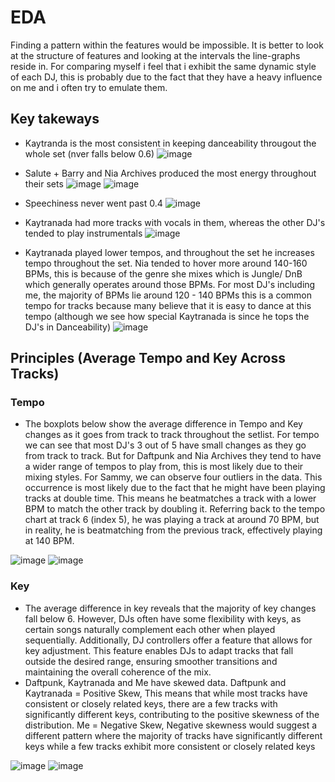 # EDA
Finding a pattern within the features would be impossible. It is better to look at the structure of features and looking at the intervals the line-graphs reside in. For comparing myself i feel that i exhibit the same dynamic style of each DJ, this is probably due to the fact that they have a heavy influence on me and i often try to emulate them.  

## Key takeways
- Kaytranda is the most consistent in keeping danceability througout the whole set (nver falls below 0.6)
![image](https://github.com/amboym/DJset/assets/162647158/7b27e050-d18c-44e3-adf1-14658e204cd6)

- Salute + Barry and Nia Archives produced the most energy throughout their sets
![image](https://github.com/amboym/DJset/assets/162647158/60448a12-3cf6-4c95-b9b7-1639c94bad59)
![image](https://github.com/amboym/DJset/assets/162647158/26b89688-483a-48fe-9f14-bab1b7cfe050)

- Speechiness never went past 0.4
![image](https://github.com/amboym/DJset/assets/162647158/6ed0cdbb-54ee-4120-b748-8673404b64fe)

- Kaytranada had more tracks with vocals in them, whereas the other DJ's tended to play instrumentals
![image](https://github.com/amboym/DJset/assets/162647158/455fe77f-3247-49ca-afbd-098a494ff911)

- Kaytranada played lower tempos, and throughout the set he increases tempo throughout the set. Nia tended to hover more around 140-160 BPMs, this is because of the genre she mixes which is Jungle/ DnB which generally operates around those BPMs. For most DJ's including me, the majority of BPMs lie around 120 - 140 BPMs this is a common tempo for tracks because many believe that it is easy to dance at this tempo (although we see how special Kaytranada is since he tops the DJ's in Danceability)
![image](https://github.com/amboym/DJset/assets/162647158/f6d4aaa0-da6d-4c39-a69e-b3b3c7d01d41)

## Principles (Average Tempo and Key Across Tracks)

### Tempo
- The boxplots below show the average difference in Tempo and Key changes as it goes from track to track throughout the setlist. For tempo we can see that most DJ's  3 out of 5 have small changes as they go from track to track. But for Daftpunk and Nia Archives they tend to have a wider range of tempos to play from, this is most likely due to their mixing styles. For Sammy, we can observe four outliers in the data. This occurrence is most likely due to the fact that he might have been playing tracks at double time. This means he beatmatches a track with a lower BPM to match the other track by doubling it. Referring back to the tempo chart at track 6 (index 5), he was playing a track at around 70 BPM, but in reality, he is beatmatching from the previous track, effectively playing at 140 BPM.

![image](https://github.com/amboym/DJset/assets/162647158/15b3e24a-8742-4956-8354-33cc7a95d0cf)
![image](https://github.com/amboym/DJset/assets/162647158/4b1612e8-1361-461b-ace6-6a80f69e89f7)


### Key
- The average difference in key reveals that the majority of key changes fall below 6. However, DJs often have some flexibility with keys, as certain songs naturally complement each other when played sequentially. Additionally, DJ controllers offer a feature that allows for key adjustment. This feature enables DJs to adapt tracks that fall outside the desired range, ensuring smoother transitions and maintaining the overall coherence of the mix.
- Daftpunk, Kaytranada and Me have skewed data. Daftpunk and Kaytranada = Positive Skew, This means that while most tracks have consistent or closely related keys, there are a few tracks with significantly different keys, contributing to the positive skewness of the distribution. Me = Negative Skew, Negative skewness would suggest a different pattern where the majority of tracks have significantly different keys while a few tracks exhibit more consistent or closely related keys
  
![image](https://github.com/amboym/DJset/assets/162647158/6f7e002f-5249-4899-9b25-7dfc97e272bd)
![image](https://github.com/amboym/DJset/assets/162647158/b60a9b50-929f-4863-a26c-78afa066d09c)


